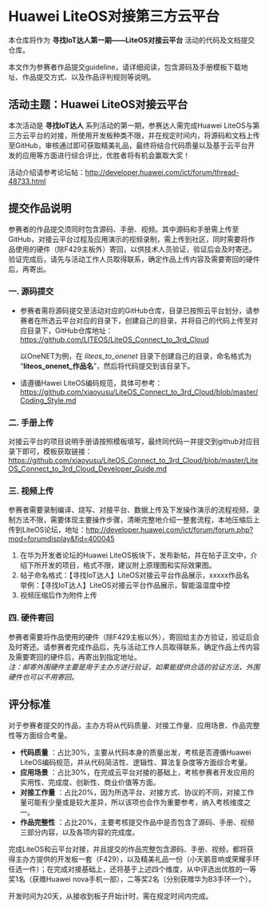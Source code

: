 # Huawei LiteOS对接第三方云平台

本仓库将作为 **寻找IoT达人第一期——LiteOS对接云平台** 活动的代码及文档提交仓库。

本文作为参赛者作品提交guideline，请详细阅读，包含源码及手册模板下载地址、作品提交方式、以及作品评判规则等说明。

## 活动主题：Huawei LiteOS对接云平台

本次活动是 **寻找IoT达人** 系列活动的第一期，参赛达人需完成Huawei LiteOS与第三方云平台的对接，所使用开发板种类不限，并在规定时间内，将源码和文档上传至GitHub，审核通过即可获取精美礼品，最终将结合代码质量以及基于云平台开发的应用等方面进行综合评比，优胜者将有机会赢取大奖！

活动介绍请参考论坛帖：http://developer.huawei.com/ict/forum/thread-48733.html

## 提交作品说明

参赛者的作品提交须同时包含源码、手册、视频。其中源码和手册需上传至GitHub，对接云平台过程及应用演示的视频录制，需上传到社区，同时需要将作品使用的硬件（除F429主板外）寄回，以供技术人员验证，验证后会及时寄还。验证完成后，请先与活动工作人员取得联系，确定作品上传内容及需要寄回的硬件后，再寄出。

### 一. 源码提交

- 参赛者需将源码提交至活动对应的GitHub仓库，目录已按照云平台划分，请参赛者在所选云平台对应的目录下，创建自己的目录，并将自己的代码上传至对应目录下，GitHub仓库地址：https://github.com/LITEOS/LiteOS_Connect_to_3rd_Cloud    

  以OneNET为例，在 *liteos_to_onenet* 目录下创建自己的目录，命名格式为 “**liteos_onenet_作品名**”，然后将代码提交到该目录下。

- 请遵循Hawei LiteOS编码规范，具体可参考：https://github.com/xiaoyusu/LiteOS_Connect_to_3rd_Cloud/blob/master/Coding_Style.md

### 二. 手册上传

对接云平台的项目说明手册请按照模板填写，最终同代码一并提交到github对应目录下即可，模板获取链接：https://github.com/xiaoyusu/LiteOS_Connect_to_3rd_Cloud/blob/master/LiteOS_Connect_to_3rd_Cloud_Developer_Guide.md

### 三. 视频上传

参赛者需要录制编译、烧写、对接平台、数据上传及下发操作演示的流程视频，录制方法不限，需要体现主要操作步骤，清晰完整地介绍一整套流程，本地压缩后上传到LiteOS论坛，地址：http://developer.huawei.com/ict/forum/forum.php?mod=forumdisplay&fid=400045

1. 在华为开发者论坛的Huawei LiteOS板块下，发布新帖，并在帖子正文中，介绍下所开发的项目，格式不限，建议附上原理图和实际效果图。
2. 帖子命名格式：【寻找IoT达人】LiteOS对接云平台作品展示，xxxxx作品名
   举例：【寻找IoT达人】LiteOS对接云平台作品展示，智能温湿度中控
3. 视频压缩后作为附件上传

### 四. 硬件寄回

参赛者需要将作品使用的硬件（除F429主板以外），寄回给主办方验证，验证后会及时寄还。请参赛者完成作品后，先与活动工作人员取得联系，确定作品上传内容及需要寄回的硬件后，再寄出到指定地址。
</br>*注：邮寄外围硬件主要是用于主办方进行验证，如果能提供合适的验证方法，外围硬件也可以不用寄回。*


## 评分标准

对于参赛者提交的作品，主办方将从代码质量、对接工作量、应用场景、作品完整性等方面综合考量。
- **代码质量** ：占比30%，主要从代码本身的质量出发，考核是否遵循Huawei LiteOS编码规范，并从代码简洁性、逻辑性、算法复杂度等方面综合考量。
- **应用场景** ：占比30%，在完成云平台对接的基础上，考核参赛者开发应用的实用性、完成度、创新性、商业价值等方面。
- **对接工作量** ：占比20%，因为所选平台、对接方式、协议的不同，对接工作量可能有少量或是较大差异，所以该项也会作为重要参考，纳入考核维度之一。
- **作品完整性** ：占比20%，主要考核提交作品中是否包含了源码、手册、视频三部分内容，以及各项内容的完成度。  

完成LiteOS和云平台对接，并且提交的作品完整包含源码、手册、视频，都将获得主办方提供的开发板一套（F429），以及精美礼品一份（小天鹅音响或荣耀手环任选一件）；在完成对接基础上，还将基于上述四个维度，从中评选出优胜的一等奖1名（获赠Huawei nova手机一部），二等奖2名（分别获赠华为B3手环一个）。  

开发时间为20天，从接收到板子开始计时，需在规定时间内完成。
